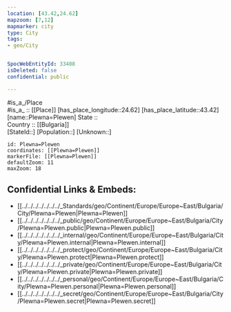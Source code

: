 ```yaml
---
location: [43.42,24.62] 
mapzoom: [7,12] 
mapmarker: city 
type: City
tags:
- geo/City


SpocWebEntityId: 33408
isDeleted: false
confidential: public

---
```

#is_a_/Place  
#is_a_ :: [[Place]] 
[has_place_longitude::24.62] 
[has_place_latitude::43.42] 
[name::Plewna=Plewen] 
State ::  
Country :: [[Bulgaria]]  
[StateId::] 
[Population::] 
[Unknown::] 


```leaflet
id: Plewna=Plewen
coordinates: [[Plewna=Plewen]] 
markerFile: [[Plewna=Plewen]] 
defaultZoom: 11 
maxZoom: 18
```


## Confidential Links & Embeds: 
- [[../../../../../../../_Standards/geo/Continent/Europe/Europe~East/Bulgaria/City/Plewna=Plewen|Plewna=Plewen]] 
- [[../../../../../../../_public/geo/Continent/Europe/Europe~East/Bulgaria/City/Plewna=Plewen.public|Plewna=Plewen.public]] 
- [[../../../../../../../_internal/geo/Continent/Europe/Europe~East/Bulgaria/City/Plewna=Plewen.internal|Plewna=Plewen.internal]] 
- [[../../../../../../../_protect/geo/Continent/Europe/Europe~East/Bulgaria/City/Plewna=Plewen.protect|Plewna=Plewen.protect]] 
- [[../../../../../../../_private/geo/Continent/Europe/Europe~East/Bulgaria/City/Plewna=Plewen.private|Plewna=Plewen.private]] 
- [[../../../../../../../_personal/geo/Continent/Europe/Europe~East/Bulgaria/City/Plewna=Plewen.personal|Plewna=Plewen.personal]] 
- [[../../../../../../../_secret/geo/Continent/Europe/Europe~East/Bulgaria/City/Plewna=Plewen.secret|Plewna=Plewen.secret]] 
